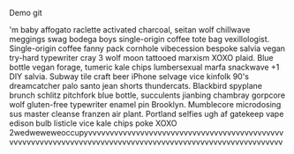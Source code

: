 Demo git 

'm baby affogato raclette activated charcoal, seitan wolf chillwave meggings swag bodega boys single-origin coffee tote bag vexillologist. Single-origin coffee fanny pack cornhole vibecession bespoke salvia vegan try-hard typewriter cray 3 wolf moon tattooed marxism XOXO plaid. Blue bottle vegan forage, tumeric kale chips lumbersexual marfa snackwave +1 DIY salvia. Subway tile craft beer iPhone selvage vice kinfolk 90's dreamcatcher palo santo jean shorts thundercats. Blackbird spyplane brunch schlitz pitchfork blue bottle, succulents jianbing chambray gorpcore wolf gluten-free typewriter enamel pin Brooklyn. Mumblecore microdosing sus master cleanse franzen air plant. Portland selfies ugh af gatekeep vape edison bulb listicle vice kale chips poke XOXO 2wedweweweoccupyvvvvvvvvvvvvvvvvvvvvvvvvvvvvvvvvvvvvvvvvvvvvvvvvvvvvvvvvvvvvvvvvvvvvvvvvvvvvvvvvvvvvvvvvvvvvvvvvvvvvvvvvvvvv